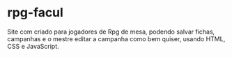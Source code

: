 # rpg-facul
 Site com criado para jogadores de Rpg de mesa, podendo salvar fichas, campanhas e o mestre editar a campanha como bem quiser, usando HTML, CSS e JavaScript.
